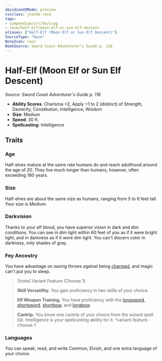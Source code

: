 ```yaml
---
obsidianUIMode: preview
cssclass: json5e-race
tags:
- compendium/src/5e/scag
- race/half-elf/moon-elf-or-sun-elf-descent
aliases: ["Half-Elf (Moon Elf or Sun Elf Descent)"]
SourceType: "Race"
NoteIcon: race
BookSource: Sword Coast Adventurer's Guide p. 116
---
```

# Half-Elf (Moon Elf or Sun Elf Descent)
*Source: Sword Coast Adventurer's Guide p. 116*  

- **Ability Scores**: Charisma +2, Apply +1 to 2 (distinct) of Strength, Dexterity, Constitution, Intelligence, Wisdom
- **Size**: Medium
- **Speed**: 30 ft.
- **Spellcasting**: Intelligence

## Traits

### Age

Half-elves mature at the same rate humans do and reach adulthood around the age of 20. They live much longer than humans, however, often exceeding 180 years.

### Size

Half-elves are about the same size as humans, ranging from 5 to 6 feet tall. Your size is Medium.

### Darkvision

Thanks to your elf blood, you have superior vision in dark and dim conditions. You can see in dim light within 60 feet of you as if it were bright light, and in darkness as if it were dim light. You can't discern color in darkness, only shades of gray.

### Fey Ancestry

You have advantage on saving throws against being [charmed](/3-Mechanics/CLI/rules/conditions.md#charmed), and magic can't put you to sleep.

> [!note] Variant Feature (Choose 1)
> 
> **Skill Versatility.** You gain proficiency in two skills of your choice.
> 
> **Elf Weapon Training.** You have proficiency with the [longsword](/3-Mechanics/CLI/items/longsword.md), [shortsword](/3-Mechanics/CLI/items/shortsword.md), [shortbow](/3-Mechanics/CLI/items/shortbow.md), and [longbow](/3-Mechanics/CLI/items/longbow.md).
> 
> **Cantrip.** You know one cantrip of your choice from the wizard spell list. Intelligence is your spellcasting ability for it.
^variant-feature-choose-1

### Languages

You can speak, read, and write Common, Elvish, and one extra language of your choice.
